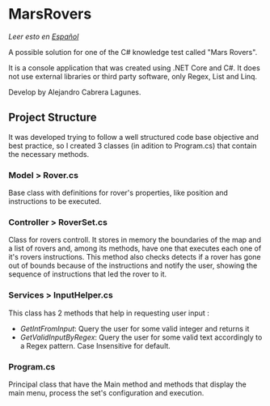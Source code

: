 # MarsRovers
*Leer esto en [Español](https://github.com/Axthal/MarsRovers/blob/master/README.es.md)*

A possible solution for one of the C# knowledge test called "Mars Rovers".

It is a console application that was created using .NET Core and C#. It does not use external libraries or third party software, only Regex, List and Linq.

Develop by Alejandro Cabrera Lagunes.

## Project Structure

It was developed trying to follow a well structured code base objective and best practice, so I created 3 classes (in adition to Program.cs) that contain the necessary methods.

### Model > Rover.cs
Base class with definitions for rover's properties, like position and instructions to be executed.

### Controller > RoverSet.cs
Class for rovers controll. It stores in memory the boundaries of the map and a list of rovers and, among its methods, have one that executes each one of it's rovers instructions. This method also checks detects if a rover has gone out of bounds because of the instructions and notify the user, showing the sequence of instructions that led the rover to it. 

### Services > InputHelper.cs
This class has 2 methods that help in requesting user input :
* *GetIntFromInput*: Query the user for some valid integer and returns it
* *GetValidInputByRegex*: Query the user for some valid text accordingly to a Regex pattern. Case Insensitive for default.

### Program.cs
Principal class that have the Main method and methods that display the main menu, process the set's configuration and execution.
